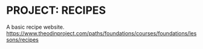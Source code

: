 # PROJECT: RECIPES
A basic recipe website.<br>
https://www.theodinproject.com/paths/foundations/courses/foundations/lessons/recipes
